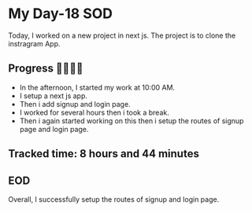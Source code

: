 # My Day-18 SOD

Today, I worked on a new project in next js. The project is to clone the instragram App.

## Progress 🧑‍💻🧑‍💻
- In the afternoon, I started my work at 10:00 AM.
- I setup a next js app.
- Then i add signup and login page.
- I worked for several hours then i took a break.
- Then i again started working on this  then i setup the routes of signup page and login page.


## Tracked time: 8 hours and 44 minutes

## EOD
Overall, I successfully setup the routes of signup and login page.
